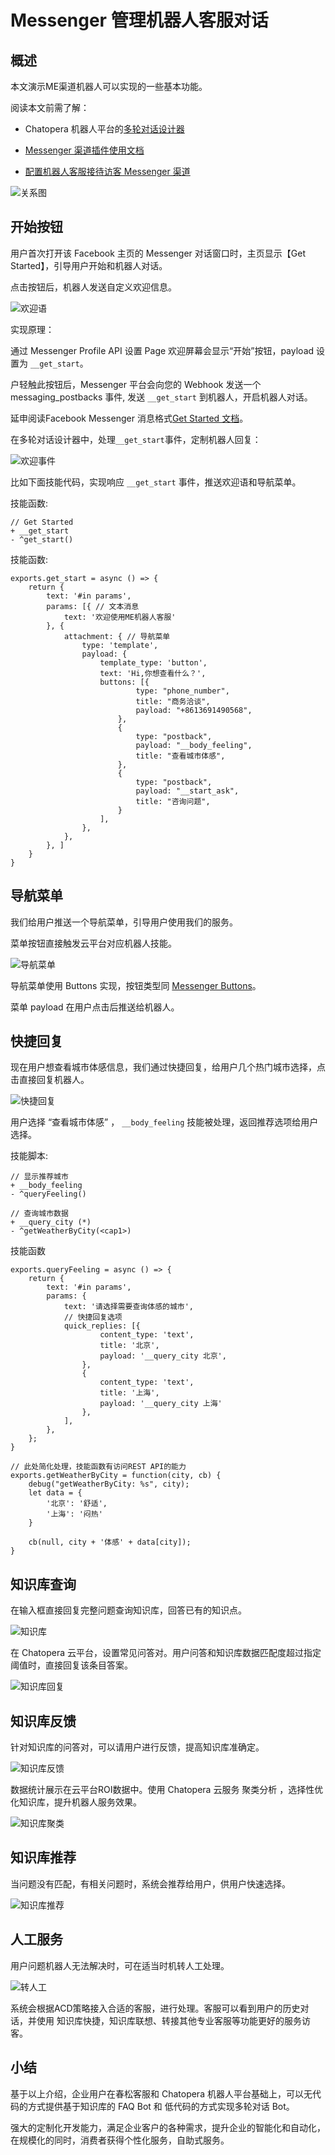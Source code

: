 # Messenger 管理机器人客服对话

## 概述

本文演示ME渠道机器人可以实现的一些基本功能。

阅读本文前需了解：

* Chatopera 机器人平台的[多轮对话设计器](https://docs.chatopera.com/products/chatbot-platform/conversation/cde.html)

* [Messenger 渠道插件使用文档](https://docs.chatopera.com/products/cskefu/channels/messenger/index.html)

* [配置机器人客服接待访客 Messenger 渠道](https://docs.chatopera.com/products/cskefu/channels/messenger/messenger-chatbot.html)

![关系图](../../../../images/products/cskefu/messenger/image2021-2-10_17-41-6.png)

## 开始按钮

用户首次打开该 Facebook 主页的 Messenger 对话窗口时，主页显示【Get Started】，引导用户开始和机器人对话。

点击按钮后，机器人发送自定义欢迎信息。

![欢迎语](../../../../images/products/cskefu/messenger/image2021-2-10_2-59-11.png)

实现原理：

通过 Messenger Profile API 设置 Page 欢迎屏幕会显示“开始”按钮，payload 设置为 `__get_start`。

户轻触此按钮后，Messenger 平台会向您的 Webhook 发送一个 messaging_postbacks 事件, 发送 `__get_start` 到机器人，开启机器人对话。

延申阅读Facebook Messenger 消息格式[Get Started 文档](https://developers.facebook.com/docs/messenger-platform/reference/messenger-profile-api/get-started-button)。

在多轮对话设计器中，处理`__get_start`事件，定制机器人回复：

![欢迎事件](../../../../images/products/cskefu/messenger/image2021-2-10_17-44-38.png)

比如下面技能代码，实现响应 `__get_start` 事件，推送欢迎语和导航菜单。

技能函数:

```
// Get Started
+ __get_start
- ^get_start()
```

技能函数:

```
exports.get_start = async () => {
    return {
        text: '#in params',
        params: [{ // 文本消息
            text: '欢迎使用ME机器人客服'
        }, {
            attachment: { // 导航菜单
                type: 'template',
                payload: {
                    template_type: 'button',
                    text: 'Hi,你想查看什么？',
                    buttons: [{
                            type: "phone_number",
                            title: "商务洽谈",
                            payload: "+8613691490568",
                        },
                        {
                            type: "postback",
                            payload: "__body_feeling",
                            title: "查看城市体感",
                        },
                        {
                            type: "postback",
                            payload: "__start_ask",
                            title: "咨询问题",
                        }
                    ],
                },
            },
        }, ]
    }
}
```

## 导航菜单

我们给用户推送一个导航菜单，引导用户使用我们的服务。

菜单按钮直接触发云平台对应机器人技能。

![导航菜单](../../../../images/products/cskefu/messenger/image2021-2-10_3-2-0.png)

导航菜单使用 Buttons 实现，按钮类型同 [Messenger Buttons](https://developers.facebook.com/docs/messenger-platform/reference/buttons)。

菜单 payload 在用户点击后推送给机器人。

## 快捷回复

现在用户想查看城市体感信息，我们通过快捷回复，给用户几个热门城市选择，点击直接回复机器人。

![快捷回复](../../../../images/products/cskefu/messenger/image2021-2-10_3-9-54.png)

用户选择 “查看城市体感” ， `__body_feeling` 技能被处理，返回推荐选项给用户选择。

技能脚本:

```
// 显示推荐城市
+ __body_feeling
- ^queryFeeling()

// 查询城市数据
+ __query_city (*)
- ^getWeatherByCity(<cap1>)
```

技能函数

```
exports.queryFeeling = async () => {
    return {
        text: '#in params',
        params: {
            text: '请选择需要查询体感的城市',
            // 快捷回复选项
            quick_replies: [{
                    content_type: 'text',
                    title: '北京',
                    payload: '__query_city 北京',
                },
                {
                    content_type: 'text',
                    title: '上海',
                    payload: '__query_city 上海'
                },
            ],
        },
    };
}

// 此处简化处理，技能函数有访问REST API的能力
exports.getWeatherByCity = function(city, cb) {
    debug("getWeatherByCity: %s", city);
    let data = {
        '北京': '舒适',
        '上海': '闷热'
    }

    cb(null, city + '体感' + data[city]);
}
```

## 知识库查询

在输入框直接回复完整问题查询知识库，回答已有的知识点。

![知识库](../../../../images/products/cskefu/messenger/image2021-2-10_3-16-21.png)

在 Chatopera 云平台，设置常见问答对。用户问答和知识库数据匹配度超过指定阈值时，直接回复该条目答案。

![知识库回复](../../../../images/products/cskefu/messenger/image2021-2-10_16-13-27.png)

## 知识库反馈

针对知识库的问答对，可以请用户进行反馈，提高知识库准确定。

![知识库反馈](../../../../images/products/cskefu/messenger/image2021-2-10_3-19-29.png)

数据统计展示在云平台ROI数据中。使用 Chatopera 云服务 聚类分析 ，选择性优化知识库，提升机器人服务效果。

![知识库聚类](../../../../images/products/cskefu/messenger/image2021-2-10_16-21-20.png)

## 知识库推荐

当问题没有匹配，有相关问题时，系统会推荐给用户，供用户快速选择。

![知识库推荐](../../../../images/products/cskefu/messenger/image2021-2-10_3-23-24.png)

## 人工服务

用户问题机器人无法解决时，可在适当时机转人工处理。

![转人工](../../../../images/products/cskefu/messenger/image2021-2-10_3-28-5.png)

系统会根据ACD策略接入合适的客服，进行处理。客服可以看到用户的历史对话，并使用 知识库快捷，知识库联想、转接其他专业客服等功能更好的服务访客。

## 小结

基于以上介绍，企业用户在春松客服和 Chatopera 机器人平台基础上，可以无代码的方式提供基于知识库的 FAQ Bot 和 低代码的方式实现多轮对话 Bot。

强大的定制化开发能力，满足企业客户的各种需求，提升企业的智能化和自动化，在规模化的同时，消费者获得个性化服务，自助式服务。
